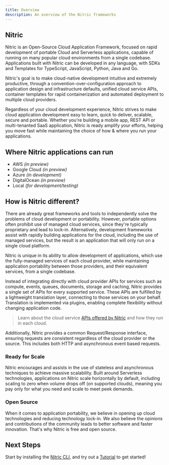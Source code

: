 ```yaml
---
title: Overview
description: An overview of the Nitric frameworks
---
```


## Nitric

Nitric is an Open-Source Cloud Application Framework, focused on rapid development of portable Cloud and Serverless applications, capable of running on many popular cloud environments from a single codebase. Applications built with Nitric can be developed in any language, with SDKs and Templates for TypeScript, JavaScript, Python, Java and Go.

Nitric's goal is to make cloud-native development intuitive and extremely productive, through a convention-over-configuration approach to application design and infrastructure defaults, unified cloud service APIs, container templates for rapid containerization and automated deployment to multiple cloud providers.

Regardless of your cloud development experience, Nitric strives to make cloud application development easy to learn, quick to deliver, scalable, secure and portable. Whether you're building a mobile app, REST API or multi-tenanted SaaS application, Nitric is ready amplify your efforts, helping you move fast while maintaining the choice of how & where you run your applications.

## Where Nitric applications can run

- AWS _(in preview)_
- Google Cloud _(in preview)_
- Azure _(in development)_
- DigitalOcean _(in preview)_
- Local _(for development/testing)_

## How is Nitric different?

There are already great frameworks and tools to independently solve the problems of cloud development or portability. However, portable options often prohibit use of managed cloud services, since they're typically proprietary and lead to lock-in. Alternatively, development frameworks assist with rapidly building applications for the cloud, including the use of managed services, but the result is an application that will only run on a single cloud platform.

Nitric is unique in its ability to allow development of applications, which use the fully-managed services of each cloud provider, while maintaining application portability between those providers, and their equivalent services, from a single codebase.

Instead of integrating directly with cloud provider APIs for services such as compute, events, queues, documents, storage and caching, Nitric provides a single set of APIs for every supported service. These APIs are fulfilled by a lightweight translation layer, connecting to those services on your behalf. Translation is implemented via plugins, enabling complete flexibility without changing application code.

> Learn about the cloud service [APIs offered by Nitric](reference/providers) and how they run in each cloud.

Additionally, Nitric provides a common Request/Response interface, ensuring requests are consistent regardless of the cloud provider or the source. This includes both HTTP and asynchronous event based requests.

### Ready for Scale

Nitric encourages and assists in the use of stateless and asynchronous techniques to achieve massive scalability. Built around Serverless technologies, applications on Nitric scale horizontally by default, including scaling to zero when volume drops off (on supported clouds), meaning you pay only for what you need and scale to meet peek demands.

### Open Source

When it comes to application portability, we believe in opening up cloud technologies and reducing technology lock-in. We also believe the opinions and contributions of the community leads to better software and faster innovation. That's why Nitric is free and open source.

## Next Steps

Start by installing the [Nitric CLI](/docs/installation), and try out a [Tutorial](/docs/quick-start) to get started!
